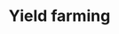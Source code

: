 ---
template: TermDetailPage
title: Yield farming
description: The process of staking your cryptocurrencies in a liquidity pool to earn passive income. 
keywords: yield, farming, liquidity mining, mining, liquidity, crypto, blockchain, bitcoin, ethereum
identities: 
    - id: wael-ivie
      role: author
---